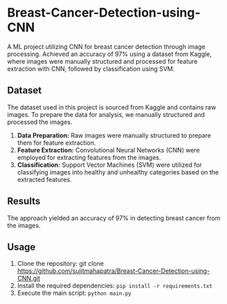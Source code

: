 # Breast-Cancer-Detection-using-CNN
A ML project utilizing CNN for breast cancer detection through image processing. Achieved an accuracy of 97% using a dataset from Kaggle, where images were manually structured and processed for feature extraction with CNN, followed by classification using SVM.
## Dataset
The dataset used in this project is sourced from Kaggle and contains raw images. To prepare the data for analysis, we manually structured and processed the images.

1. **Data Preparation:** Raw images were manually structured to prepare them for feature extraction.
2. **Feature Extraction:** Convolutional Neural Networks (CNN) were employed for extracting features from the images.
3. **Classification:** Support Vector Machines (SVM) were utilized for classifying images into healthy and unhealthy categories based on the extracted features.

## Results
The approach yielded an accuracy of 97% in detecting breast cancer from the images.

## Usage
1. Clone the repository: git clone https://github.com/sujitmahapatra/Breast-Cancer-Detection-using-CNN.git
2. Install the required dependencies:
   ```pip install -r requirements.txt```
4. Execute the main script:
   ```python main.py```

